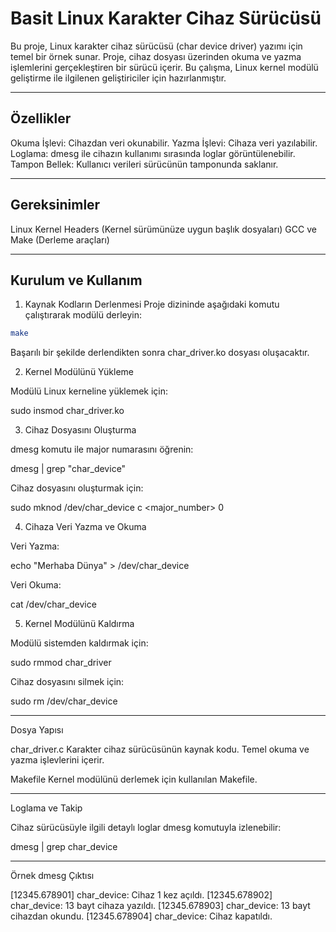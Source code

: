 # Basit Linux Karakter Cihaz Sürücüsü

Bu proje, Linux karakter cihaz sürücüsü (char device driver) yazımı için temel bir örnek sunar. Proje, cihaz dosyası üzerinden okuma ve yazma işlemlerini gerçekleştiren bir sürücü içerir. Bu çalışma, Linux kernel modülü geliştirme ile ilgilenen geliştiriciler için hazırlanmıştır.


---

## Özellikler

Okuma İşlevi: Cihazdan veri okunabilir.
Yazma İşlevi: Cihaza veri yazılabilir.
Loglama: dmesg ile cihazın kullanımı sırasında loglar görüntülenebilir.
Tampon Bellek: Kullanıcı verileri sürücünün tamponunda saklanır.



---

## Gereksinimler

Linux Kernel Headers (Kernel sürümünüze uygun başlık dosyaları)
GCC ve Make (Derleme araçları)



---

## Kurulum ve Kullanım

1. Kaynak Kodların Derlenmesi
Proje dizininde aşağıdaki komutu çalıştırarak modülü derleyin:

``` bash
make
```
Başarılı bir şekilde derlendikten sonra char_driver.ko dosyası oluşacaktır.

2. Kernel Modülünü Yükleme

Modülü Linux kerneline yüklemek için:

sudo insmod char_driver.ko

3. Cihaz Dosyasını Oluşturma

dmesg komutu ile major numarasını öğrenin:

dmesg | grep "char_device"

Cihaz dosyasını oluşturmak için:

sudo mknod /dev/char_device c <major_number> 0

4. Cihaza Veri Yazma ve Okuma

Veri Yazma:

echo "Merhaba Dünya" > /dev/char_device

Veri Okuma:

cat /dev/char_device


5. Kernel Modülünü Kaldırma

Modülü sistemden kaldırmak için:

sudo rmmod char_driver

Cihaz dosyasını silmek için:

sudo rm /dev/char_device


---

Dosya Yapısı

char_driver.c
Karakter cihaz sürücüsünün kaynak kodu. Temel okuma ve yazma işlevlerini içerir.

Makefile
Kernel modülünü derlemek için kullanılan Makefile.



---

Loglama ve Takip

Cihaz sürücüsüyle ilgili detaylı loglar dmesg komutuyla izlenebilir:

dmesg | grep char_device


---

Örnek dmesg Çıktısı

[12345.678901] char_device: Cihaz 1 kez açıldı.
[12345.678902] char_device: 13 bayt cihaza yazıldı.
[12345.678903] char_device: 13 bayt cihazdan okundu.
[12345.678904] char_device: Cihaz kapatıldı.




